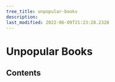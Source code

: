 ```yaml
---
tree_title: unpopular-books
description: 
last_modified: 2022-06-09T21:23:28.2328
---
```


# Unpopular Books

## Contents
